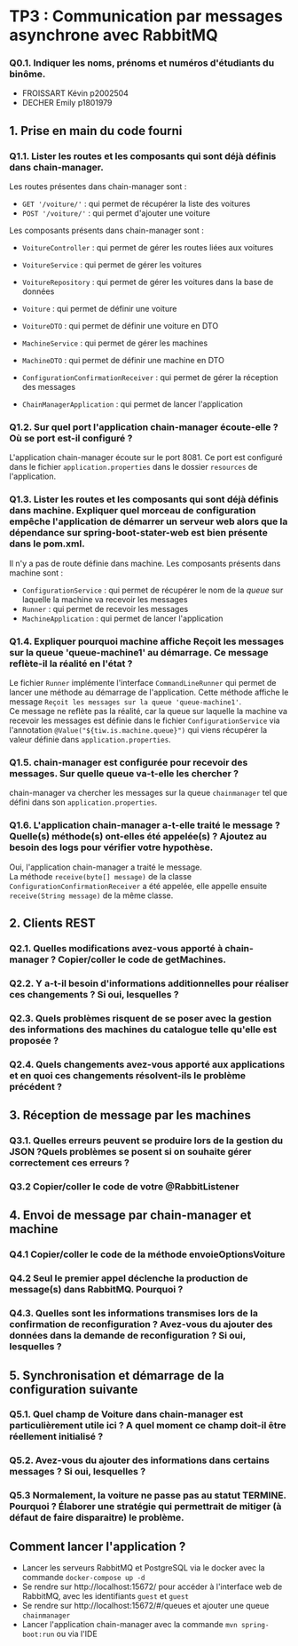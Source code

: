 # TP3 : Communication par messages asynchrone avec RabbitMQ

### Q0.1. Indiquer les noms, prénoms et numéros d'étudiants du binôme.

- FROISSART Kévin p2002504
- DECHER Emily p1801979

## 1. Prise en main du code fourni
### Q1.1. Lister les routes et les composants qui sont déjà définis dans chain-manager.
Les routes présentes dans chain-manager sont :
- `GET '/voiture/'` : qui permet de récupérer la liste des voitures
- `POST '/voiture/'` : qui permet d'ajouter une voiture

Les composants présents dans chain-manager sont :
- `VoitureController` : qui permet de gérer les routes liées aux voitures
- `VoitureService` : qui permet de gérer les voitures
- `VoitureRepository` : qui permet de gérer les voitures dans la base de données
- `Voiture` : qui permet de définir une voiture
- `VoitureDTO` : qui permet de définir une voiture en DTO

- `MachineService` : qui permet de gérer les machines
- `MachineDTO` : qui permet de définir une machine en DTO

- `ConfigurationConfirmationReceiver` : qui permet de gérer la réception des messages

- `ChainManagerApplication` : qui permet de lancer l'application

### Q1.2. Sur quel port l'application chain-manager écoute-elle ? Où se port est-il configuré ?
L'application chain-manager écoute sur le port 8081. Ce port est configuré dans le fichier `application.properties` dans le dossier `resources` de l'application.

### Q1.3. Lister les routes et les composants qui sont déjà définis dans machine. Expliquer quel morceau de configuration empêche l'application de démarrer un serveur web alors que la dépendance sur spring-boot-stater-web est bien présente dans le pom.xml.
Il n'y a pas de route définie dans machine. Les composants présents dans machine sont :
- `ConfigurationService` : qui permet de récupérer le nom de la *queue* sur laquelle la machine va recevoir les messages
- `Runner` : qui permet de recevoir les messages
- `MachineApplication` : qui permet de lancer l'application

### Q1.4. Expliquer pourquoi machine affiche Reçoit les messages sur la queue 'queue-machine1' au démarrage. Ce message reflète-il la réalité en l'état ?
Le fichier `Runner` implémente l'interface `CommandLineRunner` qui permet de lancer une méthode au démarrage de l'application. Cette méthode affiche le message `Reçoit les messages sur la queue 'queue-machine1'`.    
Ce message ne reflète pas la réalité, car la queue sur laquelle la machine va recevoir les messages est définie dans le fichier `ConfigurationService` via l'annotation `@Value("${tiw.is.machine.queue}")` qui viens récupérer la valeur définie dans `application.properties`.

### Q1.5. chain-manager est configurée pour recevoir des messages. Sur quelle queue va-t-elle les chercher ?
chain-manager va chercher les messages sur la queue `chainmanager` tel que défini dans son `application.properties`.

### Q1.6. L'application chain-manager a-t-elle traité le message ? Quelle(s) méthode(s) ont-elles été appelée(s) ? Ajoutez au besoin des logs pour vérifier votre hypothèse.
Oui, l'application chain-manager a traité le message.    
La méthode `receive(byte[] message)` de la classe `ConfigurationConfirmationReceiver` a été appelée, elle appelle ensuite `receive(String message)` de la même classe.

## 2. Clients REST
### Q2.1. Quelles modifications avez-vous apporté à chain-manager ? Copier/coller le code de getMachines.


### Q2.2. Y a-t-il besoin d'informations additionnelles pour réaliser ces changements ? Si oui, lesquelles ?


### Q2.3. Quels problèmes risquent de se poser avec la gestion des informations des machines du catalogue telle qu'elle est proposée ?


### Q2.4. Quels changements avez-vous apporté aux applications et en quoi ces changements résolvent-ils le problème précédent ?

## 3. Réception de message par les machines
### Q3.1. Quelles erreurs peuvent se produire lors de la gestion du JSON ?Quels problèmes se posent si on souhaite gérer correctement ces erreurs ?


### Q3.2 Copier/coller le code de votre @RabbitListener

## 4. Envoi de message par chain-manager et machine
### Q4.1 Copier/coller le code de la méthode envoieOptionsVoiture


### Q4.2 Seul le premier appel déclenche la production de message(s) dans RabbitMQ. Pourquoi ?


### Q4.3. Quelles sont les informations transmises lors de la confirmation de reconfiguration ? Avez-vous du ajouter des données dans la demande de reconfiguration ? Si oui, lesquelles ?


## 5. Synchronisation et démarrage de la configuration suivante
### Q5.1. Quel champ de Voiture dans chain-manager est particulièrement utile ici ? A quel moment ce champ doit-il être réellement initialisé ?


### Q5.2. Avez-vous du ajouter des informations dans certains messages ? Si oui, lesquelles ?


### Q5.3 Normalement, la voiture ne passe pas au statut TERMINE. Pourquoi ? Élaborer une stratégie qui permettrait de mitiger (à défaut de faire disparaitre) le problème.

## Comment lancer l'application ?
- Lancer les serveurs RabbitMQ et PostgreSQL via le docker avec la commande `docker-compose up -d`
- Se rendre sur http://localhost:15672/ pour accéder à l'interface web de RabbitMQ, avec les identifiants `guest` et `guest`
- Se rendre sur http://localhost:15672/#/queues et ajouter une queue `chainmanager`
- Lancer l'application chain-manager avec la commande `mvn spring-boot:run` ou via l'IDE
